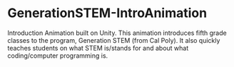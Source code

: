 # GenerationSTEM-IntroAnimation
Introduction Animation built on Unity. This animation introduces fifth grade classes to the program, Generation STEM (from Cal Poly). It also quickly teaches students on what STEM is/stands for and about what coding/computer programming is.
